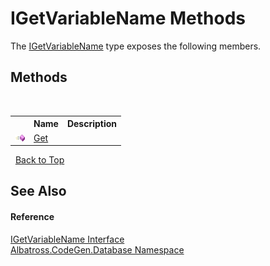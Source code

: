 # IGetVariableName Methods
 

The <a href="T_Albatross_CodeGen_Database_IGetVariableName.md">IGetVariableName</a> type exposes the following members.


## Methods
&nbsp;<table><tr><th></th><th>Name</th><th>Description</th></tr><tr><td>![Public method](media/pubmethod.gif "Public method")</td><td><a href="M_Albatross_CodeGen_Database_IGetVariableName_Get.md">Get</a></td><td /></tr></table>&nbsp;
<a href="#igetvariablename-methods">Back to Top</a>

## See Also


#### Reference
<a href="T_Albatross_CodeGen_Database_IGetVariableName.md">IGetVariableName Interface</a><br /><a href="N_Albatross_CodeGen_Database.md">Albatross.CodeGen.Database Namespace</a><br />